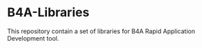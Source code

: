 # B4A-Libraries
This repository contain a set of libraries for B4A Rapid Application Development tool.
